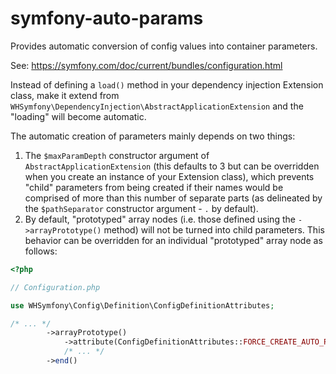# symfony-auto-params
 Provides automatic conversion of config values into container parameters.

 See: https://symfony.com/doc/current/bundles/configuration.html

 Instead of defining a `load()` method in your dependency injection Extension class, make it extend from `WHSymfony\DependencyInjection\AbstractApplicationExtension` and the "loading" will become automatic.

 The automatic creation of parameters mainly depends on two things:
 1. The `$maxParamDepth` constructor argument of `AbstractApplicationExtension` (this defaults to 3 but can be overridden when you create an instance of your Extension class), which prevents "child" parameters from being created if their names would be comprised of more than this number of separate parts (as delineated by the `$pathSeparator` constructor argument - `.` by default).
 2. By default, "prototyped" array nodes (i.e. those defined using the `->arrayPrototype()` method) will not be turned into child parameters. This behavior can be overridden for an individual "prototyped" array node as follows:

```php
<?php

// Configuration.php

use WHSymfony\Config\Definition\ConfigDefinitionAttributes;

/* ... */
        ->arrayPrototype()
            ->attribute(ConfigDefinitionAttributes::FORCE_CREATE_AUTO_PARAM, true)
            /* ... */
        ->end()
```